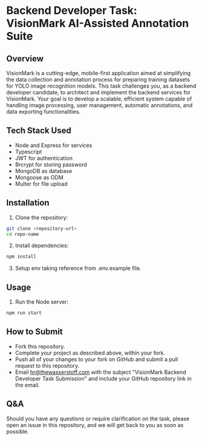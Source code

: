 # Backend Developer Task: VisionMark AI-Assisted Annotation Suite

## Overview

VisionMark is a cutting-edge, mobile-first application aimed at simplifying the data collection and annotation process for preparing training datasets for YOLO image recognition models. This task challenges you, as a backend developer candidate, to architect and implement the backend services for VisionMark. Your goal is to develop a scalable, efficient system capable of handling image processing, user management, automatic annotations, and data exporting functionalities.

## Tech Stack Used

- Node and Express for services
- Typescript
- JWT for authentication
- Brcrypt for storing password
- MongoDB as database
- Mongoose as ODM
- Multer for file upload

## Installation

1. Clone the repository:

```bash
git clone <repository-url>
cd repo-name
```
2. Install dependencies:

```bash
npm install
```

3. Setup env taking reference from .env.example file.

## Usage

1. Run the Node server:

```bash
npm run start
```

## How to Submit

- Fork this repository.
- Complete your project as described above, within your fork.
- Push all of your changes to your fork on GitHub and submit a pull request to this repository.
- Email hr@thewasserstoff.com with the subject "VisionMark Backend Developer Task Submission" and include your GitHub repository link in the email.

## Q&A

Should you have any questions or require clarification on the task, please open an issue in this repository, and we will get back to you as soon as possible.

